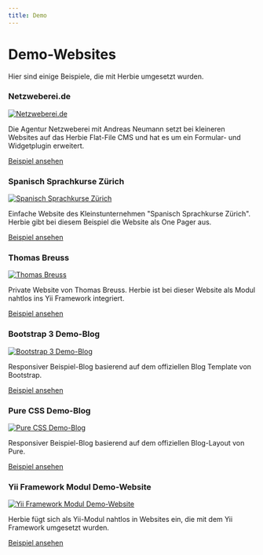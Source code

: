 ```yaml
---
title: Demo
---
```


# Demo-Websites

Hier sind einige Beispiele, die mit Herbie umgesetzt wurden.

<div class="demo first">
    <h3>Netzweberei.de</h3>
    <p><a href="http://www.netzweberei.de" target="_blank"><img class="pure-img" src="{{ 'media/netzweberei.png'|imagine('t560x560') }}" alt="Netzweberei.de" /></a></p>
    <p>Die Agentur Netzweberei mit Andreas Neumann setzt bei kleineren Websites auf das Herbie Flat-File CMS und hat es um ein Formular- und Widgetplugin erweitert.</p>
    <p><a class="pure-button" href="http://www.netzweberei.de" target="_blank">Beispiel ansehen</a></p>
</div>

<div class="demo first">
    <h3>Spanisch Sprachkurse Zürich</h3>
    <p><a href="http://spanisch-sprachkurse-zuerich.ch" target="_blank"><img class="pure-img" src="{{ 'media/spanisch-sprachkurse-zuerich.ch.png'|imagine('t560x560') }}" alt="Spanisch Sprachkurse Zürich" /></a></p>
    <p>Einfache Website des Kleinstunternehmen "Spanisch Sprachkurse Zürich". Herbie gibt bei diesem Beispiel die Website als One Pager aus.</p>
    <p><a class="pure-button" href="http://spanisch-sprachkurse-zuerich.ch" target="_blank">Beispiel ansehen</a></p>
</div>

<div class="demo">
    <h3>Thomas Breuss</h3>
    <p><a href="http://www.tebe.ch" target="_blank"><img class="pure-img" src="{{ 'media/tebe.ch.png'|imagine('t560x560') }}" alt="Thomas Breuss" /></a></p>
    <p>Private Website von Thomas Breuss. Herbie ist bei dieser Website als Modul nahtlos ins Yii Framework integriert.</p>
    <p><a class="pure-button" href="http://www.tebe.ch" target="_blank">Beispiel ansehen</a></p>
</div>

<div class="demo">
    <h3>Bootstrap 3 Demo-Blog</h3>
    <p><a href="http://demo.getherbie.org/bootstrap" target="_blank"><img class="pure-img" src="{{ 'media/bootstrap.png'|imagine('t560x560') }}" alt="Bootstrap 3 Demo-Blog" /></a></p>
    <p>Responsiver Beispiel-Blog basierend auf dem offiziellen Blog Template von Bootstrap.</p>
    <p><a class="pure-button" href="http://demo.getherbie.org/bootstrap" target="_blank">Beispiel ansehen</a></p>
</div>

<div class="demo">
    <h3>Pure CSS Demo-Blog</h3>
    <p><a href="http://demo.getherbie.org/pure" target="_blank"><img class="pure-img" src="{{ 'media/pure.png'|imagine('t560x560') }}" alt="Pure CSS Demo-Blog" /></a></p>
    <p>Responsiver Beispiel-Blog basierend auf dem offiziellen Blog-Layout von Pure.</p>
    <p><a class="pure-button" href="http://demo.getherbie.org/pure" target="_blank">Beispiel ansehen</a></p>
</div>

<div class="demo">
    <h3>Yii Framework Modul Demo-Website</h3>
    <p><a href="http://demo.getherbie.org/yii" target="_blank"><img class="pure-img" src="{{ 'media/yii-module.png'|imagine('t560x560') }}" alt="Yii Framework Modul Demo-Website" /></a></p>
    <p>Herbie fügt sich als Yii-Modul nahtlos in Websites ein, die mit dem Yii Framework umgesetzt wurden.</p>
    <p><a class="pure-button" href="http://demo.getherbie.org/yii" target="_blank">Beispiel ansehen</a></p>
</div>